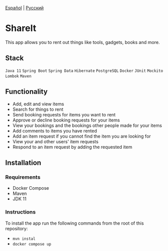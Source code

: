 [Español](README-es.md) | [Русский](README-ru.md)

# ShareIt
This app allows you to rent out things like tools, gadgets, books and more.

## Stack
`Java 11` `Spring Boot` `Spring Data` `Hibernate` `PostgreSQL` `Docker` `JUnit` `Mockito` `Lombok` `Maven`

## Functionality
- Add, edit and view items
- Search for things to rent 
- Send booking requests for items you want to rent
- Approve or decline booking requests for your items
- View your bookings and the bookings other people made for your items
- Add comments to items you have rented
- Add an item request if you cannot find the item you are looking for
- View your and other users' item requests
- Respond to an item request by adding the requested item

## Installation

### Requirements
- Docker Compose
- Maven
- JDK 11

### Instructions
To install the app run the following commands from the root of this repository:
- `mvn instal`
- `docker compose up`